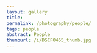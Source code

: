 ```yaml
---
layout: gallery
title: 
permalink: /photography/people/
tags: people
abstract: People
thumburl: /i/DSCF0465_thumb.jpg
---
```



